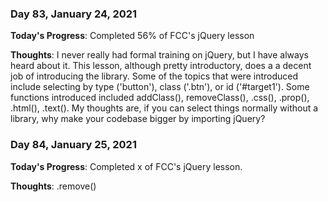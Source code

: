 ### Day 83, January 24, 2021

**Today's Progress**: Completed 56% of FCC's jQuery lesson

**Thoughts**: I never really had formal training on jQuery, but I have always heard about it. This lesson, although pretty introductory, does a a decent job of introducing the library.  Some of the topics that were introduced include selecting by type ('button'), class ('.btn'), or id ('#target1'). Some functions introduced included addClass(), removeClass(), .css(), .prop(), .html(), .text(). My thoughts are, if you can select things normally without a library, why make your codebase bigger by importing jQuery?

### Day 84, January 25, 2021

**Today's Progress**: Completed x of FCC's jQuery lesson.

**Thoughts**: .remove()